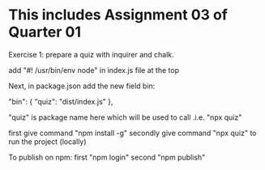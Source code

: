 # This includes Assignment 03 of Quarter 01


Exercise 1:  prepare a quiz with inquirer and chalk.

add "#! /usr/bin/env node" in index.js file at the top


Next, in package.json add the new field bin:

"bin": {
	"quiz": "dist/index.js"
},

"quiz" is package name here which will be used to call .i.e. "npx quiz"

first give command "npm install -g"
secondly give command "npx quiz" to run the project (locally)

To publish on npm:
first "npm login"
second "npm publish"

